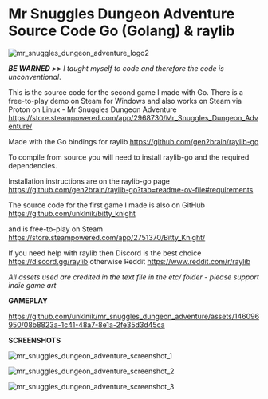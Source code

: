 # Mr Snuggles Dungeon Adventure Source Code Go (Golang) & raylib

![mr_snuggles_dungeon_adventure_logo2](https://github.com/unklnik/mr_snuggles_dungeon_adventure/assets/146096950/ac4c26c2-dca4-42af-8b1f-88e1265fb7f5)

***BE WARNED >>** I taught myself to code and therefore the code is unconventional*.     


This is the source code for the second game I made with Go. There is a free-to-play demo on Steam for Windows and also works on Steam via Proton on Linux - Mr Snuggles Dungeon Adventure https://store.steampowered.com/app/2968730/Mr_Snuggles_Dungeon_Adventure/  

  
Made with the Go bindings for raylib https://github.com/gen2brain/raylib-go 

  
To compile from source you will need to install raylib-go and the required dependencies. 


Installation instructions are on the raylib-go page https://github.com/gen2brain/raylib-go?tab=readme-ov-file#requirements


The source code for the first game I made is also on GitHub https://github.com/unklnik/bitty_knight 

and is free-to-play on Steam https://store.steampowered.com/app/2751370/Bitty_Knight/


If you need help with raylib then Discord is the best choice https://discord.gg/raylib otherwise Reddit https://www.reddit.com/r/raylib


*All assets used are credited in the text file in the etc/ folder - please support indie game art*

    
**GAMEPLAY**

https://github.com/unklnik/mr_snuggles_dungeon_adventure/assets/146096950/08b8823a-1c41-48a7-8e1a-2fe35d3d45ca


**SCREENSHOTS**

![mr_snuggles_dungeon_adventure_screenshot_1](https://github.com/unklnik/mr_snuggles_dungeon_adventure/assets/146096950/4987e541-33db-4f01-8b2a-1c8f3fcd3997)


![mr_snuggles_dungeon_adventure_screenshot_2](https://github.com/unklnik/mr_snuggles_dungeon_adventure/assets/146096950/bac778ef-d0d5-4034-88b5-7c3503f4a709)


![mr_snuggles_dungeon_adventure_screenshot_3](https://github.com/unklnik/mr_snuggles_dungeon_adventure/assets/146096950/a53cf86d-a46d-4bb6-bd6c-b050c1e2a12e)


